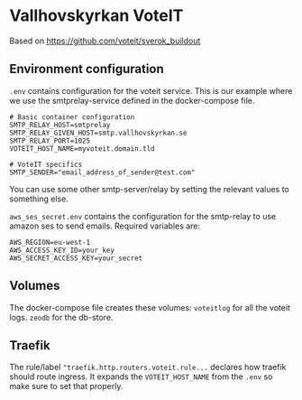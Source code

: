 # Vallhovskyrkan VoteIT

Based on https://github.com/voteit/sverok_buildout

## Environment configuration
`.env` contains configuration for the voteit service.
This is our example where we use the smtprelay-service defined in the docker-compose file.
```
# Basic container configuration
SMTP_RELAY_HOST=smtprelay
SMTP_RELAY_GIVEN_HOST=smtp.vallhovskyrkan.se
SMTP_RELAY_PORT=1025
VOTEIT_HOST_NAME=myvoteit.domain.tld

# VoteIT specifics
SMTP_SENDER="email_address_of_sender@test.com"
```
You can use some other smtp-server/relay by setting the relevant values to something else.

`aws_ses_secret.env` contains the configuration for the smtp-relay to use amazon ses to send emails.
Required variables are:
```
AWS_REGION=eu-west-1
AWS_ACCESS_KEY_ID=your_key
AWS_SECRET_ACCESS_KEY=your_secret
```

## Volumes

The docker-compose file creates these volumes:
`voteitlog` for all the voteit logs.
`zeodb` for the db-store.


## Traefik
The rule/label `"traefik.http.routers.voteit.rule...` declares how traefik should route ingress. It expands the `VOTEIT_HOST_NAME` from the `.env` so make sure to set that properly.
